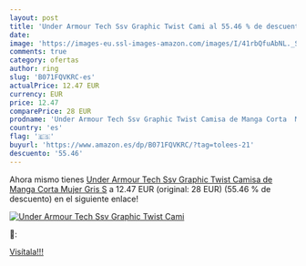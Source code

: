 ```yaml
---
layout: post
title: 'Under Armour Tech Ssv Graphic Twist Cami al 55.46 % de descuento'
date: 
image: 'https://images-eu.ssl-images-amazon.com/images/I/41rbQfuAbNL._SL200_.jpg'
comments: true
category: ofertas
author: ring
slug: 'B071FQVKRC-es'
actualPrice: 12.47 EUR
currency: EUR
price: 12.47
comparePrice: 28 EUR
prodname: 'Under Armour Tech Ssv Graphic Twist Camisa de Manga Corta  Mujer  Gris  S'
country: 'es'
flag: '🇪🇸'
buyurl: 'https://www.amazon.es/dp/B071FQVKRC/?tag=tolees-21'
descuento: '55.46'
---
```


Ahora mismo tienes [Under Armour Tech Ssv Graphic Twist Camisa de Manga Corta  Mujer  Gris  S](https://www.amazon.es/dp/B071FQVKRC/?tag=tolees-21) a 12.47 EUR (original: 28 EUR) (55.46 %  de descuento) en el siguiente enlace!

[![Under Armour Tech Ssv Graphic Twist Cami](https://images-eu.ssl-images-amazon.com/images/I/41rbQfuAbNL._SL200_.jpg)](https://www.amazon.es/dp/B071FQVKRC/?tag=tolees-21)

🔎:


[Visítala!!!](https://www.amazon.es/dp/B071FQVKRC/?tag=tolees-21)
